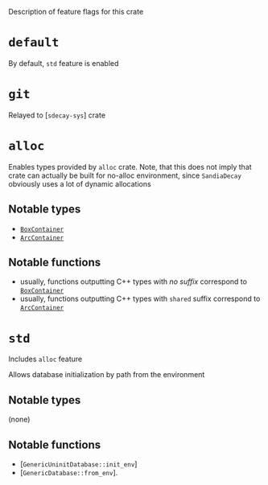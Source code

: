 Description of feature flags for this crate

# `default`

By default, `std` feature is enabled

# `git`

Relayed to [`sdecay-sys`] crate

# `alloc`

Enables types provided by `alloc` crate. Note, that this does not imply that crate can actually be built for no-alloc environment, since `SandiaDecay` obviously uses a lot of dynamic allocations

## Notable types
- [`BoxContainer`](crate::container::BoxContainer)
- [`ArcContainer`](crate::container::ArcContainer)

## Notable functions
- usually, functions outputting C++ types with _no suffix_ correspond to [`BoxContainer`](crate::container::BoxContainer)
- usually, functions outputting C++ types with `shared` suffix correspond to [`ArcContainer`](crate::container::ArcContainer)

# `std`

<section class="info">
Includes <code>alloc</code> feature
</section>

Allows database initialization by path from the environment

## Notable types
(none)

## Notable functions
- [`GenericUninitDatabase::init_env`]
- [`GenericDatabase::from_env`].
